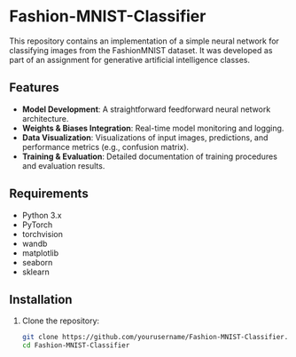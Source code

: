 # Fashion-MNIST-Classifier

This repository contains an implementation of a simple neural network for classifying images from the FashionMNIST dataset. It was developed as part of an assignment for generative artificial intelligence classes.

## Features

- **Model Development**: A straightforward feedforward neural network architecture.
- **Weights & Biases Integration**: Real-time model monitoring and logging.
- **Data Visualization**: Visualizations of input images, predictions, and performance metrics (e.g., confusion matrix).
- **Training & Evaluation**: Detailed documentation of training procedures and evaluation results.

## Requirements

- Python 3.x
- PyTorch
- torchvision
- wandb
- matplotlib
- seaborn
- sklearn

## Installation

1. Clone the repository:
   ```bash
   git clone https://github.com/yourusername/Fashion-MNIST-Classifier.git
   cd Fashion-MNIST-Classifier
